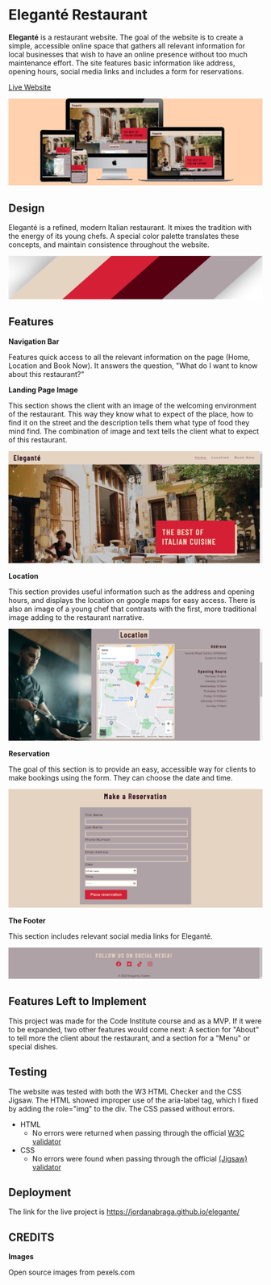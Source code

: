 # Eleganté Restaurant

**Eleganté** is a restaurant website. The goal of the website is to create a simple, accessible online space that gathers all relevant information for local businesses that wish to have an online presence without too much maintenance effort. The site features basic information like address, opening hours, social media links and includes a form for reservations.

[Live Website](https://jordanabraga.github.io/elegante/)


![Website displayed in multiple devices](assets/docs/mockupview.jpg)

## Design

Eleganté is a refined, modern Italian restaurant. It mixes the tradition with the energy of its young chefs. A special color palette translates these concepts, and maintain consistence throughout the website.

![Color Palette](assets/docs/colors.png)

## Features

**Navigation Bar**

Features quick access to all the relevant information on the page (Home, Location and Book Now). It answers the question, "What do I want to know about this restaurant?"

**Landing Page Image**

This section shows the client with an image of the welcoming environment of the restaurant. This way they know what to expect of the place, how to find it on the street and the description tells them what type of food they mind find. The combination of image and text tells the client what to expect of this restaurant. 

![Landing Page](assets/docs/navigation.png)

**Location**

This section provides useful information such as the address and opening hours, and displays the location on google maps for easy access. There is also an image of a young chef that contrasts with the first, more traditional image adding to the restaurant narrative.

![Location](assets/docs/location.png)

**Reservation**

The goal of this section is to provide an easy, accessible way for clients to make bookings using the form. They can choose the date and time. 

![Form](assets/docs/form.png)

**The Footer**

This section includes relevant social media links for Eleganté. 

![Footer](assets/docs/footer.png)

## Features Left to Implement

This project was made for the Code Institute course and as a MVP. If it were to be expanded, two other features would come next: A section for "About" to tell more the client about the restaurant, and a section for a "Menu" or special dishes. 

## Testing 

The website was tested with both the W3 HTML Checker and the CSS Jigsaw. The HTML showed improper use of the aria-label tag, which I fixed by adding the role="img" to the div. The CSS passed without errors. 

- HTML
  - No errors were returned when passing through the official [W3C validator](https://validator.w3.org/nu/?doc=https%3A%2F%2Fcode-institute-org.github.io%2Flove-running-2.0%2Findex.html)
- CSS
  - No errors were found when passing through the official [(Jigsaw) validator](https://jigsaw.w3.org/css-validator/validator?uri=https%3A%2F%2Fvalidator.w3.org%2Fnu%2F%3Fdoc%3Dhttps%253A%252F%252Fcode-institute-org.github.io%252Flove-running-2.0%252Findex.html&profile=css3svg&usermedium=all&warning=1&vextwarning=&lang=en#css)

## Deployment

The link for the live project is https://jordanabraga.github.io/elegante/

## CREDITS

**Images**

Open source images from pexels.com

